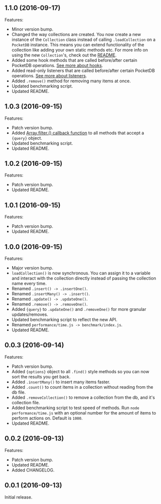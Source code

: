 ## 1.1.0 (2016-09-17)

Features:

 - Minor version bump.
 - Changed the way collections are created. You now create a new instance of the `Collection` class instead of calling `.loadCollection` on a `PocketDB` instance. This means you can extend functionality of the collection like adding your own static methods etc. For more info on using the new `Collection`'s, check out the [README](./README.md#creating-a-collection).
 - Added some hook methods that are called before/after certain PocketDB operations. [See more about hooks](./README.md#hooks).
 - Added read-only listeners that are called before/after certain PocketDB operations. [See more about listeners](./README.md#listeners).
 - Added `.remove()` method for removing many items at once.
 - Updated benchmarking script.
 - Updated README.

## 1.0.3 (2016-09-15)

Features:

 - Patch version bump.
 - Added [Array.filter.() callback function](https://developer.mozilla.org/en-US/docs/Web/JavaScript/Reference/Global_Objects/Array/filter#Parameters) to all methods that accept a `{query}` object.
 - Updated benchmarking script.
 - Updated README.

## 1.0.2 (2016-09-15)

Features:

 - Patch version bump.
 - Updated README.

## 1.0.1 (2016-09-15)

Features:

 - Patch version bump.
 - Updated README.

## 1.0.0 (2016-09-15)

Features:

 - Major version bump.
 - `loadCollection()` is now synchronous. You can assign it to a variable and interact with the collection directly instead of passing the collection name every time.
 - Renamed `.insert() -> .insertOne()`.
 - Renamed `.insertMany() -> .insert()`.
 - Renamed `.update() -> .updateOne()`.
 - Renamed `.remove() -> .removeOne()`.
 - Added `{query}` to `.updateOne()` and `.removeOne()` for more granular updates/removes.
 - Updated benchmarking script to reflect the new API.
 - Renamed `performance/time.js -> benchmark/index.js`.
 - Updated README.

## 0.0.3 (2016-09-14)

Features:

 - Patch version bump.
 - Added `{options}` object to all `.find()` style methods so you can now sort the results you get back.
 - Added `.insertMany()` to insert many items faster.
 - Added `.count()` to count items in a collection without reading from the db file.
 - Added `.removeCollection()` to remove a collection from the db, and it's collection file.
 - Added benchmarking script to test speed of methods. Run `node performance/time.js` with an optional number for the amount of items to perform actions on. Default is `1000`.
 - Updated README.

## 0.0.2 (2016-09-13)

Features:

 - Patch version bump.
 - Updated README.
 - Added CHANGELOG.


## 0.0.1 (2016-09-13)

Initial release.
